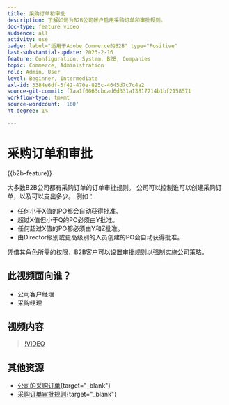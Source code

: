 ```yaml
---
title: 采购订单和审批
description: 了解如何为B2B公司帐户启用采购订单和审批规则。
doc-type: feature video
audience: all
activity: use
badge: label="适用于Adobe Commerce的B2B" type="Positive"
last-substantial-update: 2023-2-16
feature: Configuration, System, B2B, Companies
topic: Commerce, Administration
role: Admin, User
level: Beginner, Intermediate
exl-id: 3384e6df-5f42-470e-825c-4645d7c7c4a2
source-git-commit: f7aa1f0063cbcad6d331a13817214b1bf2158571
workflow-type: tm+mt
source-wordcount: '160'
ht-degree: 1%

---
```


# 采购订单和审批

{{b2b-feature}}

大多数B2B公司都有采购订单的订单审批规则。 公司可以控制谁可以创建采购订单，以及可以支出多少。 例如：

- 任何小于X值的PO都会自动获得批准。
- 超过X值但小于Q的PO必须由Y批准。
- 任何超过X值的PO都必须由Y和Z批准。
- 由Director级别或更高级别的人员创建的PO会自动获得批准。

凭借其角色所需的权限，B2B客户可以设置审批规则以强制实施公司策略。

## 此视频面向谁？

- 公司客户经理
- 采购经理

## 视频内容

>[!VIDEO](https://video.tv.adobe.com/v/344450?quality=12&learn=on)

## 其他资源

- [公司的采购订单](https://experienceleague.adobe.com/docs/commerce-admin/b2b/purchase-orders/purchase-order-flow.html){target="_blank"}
- [采购订单审批规则](https://experienceleague.adobe.com/docs/commerce-admin/b2b/purchase-orders/account-dashboard-approval-rules.html){target="_blank"}
